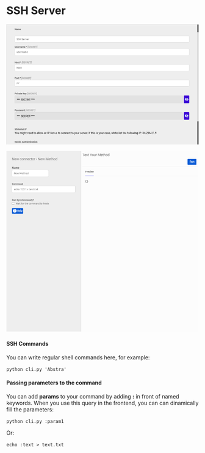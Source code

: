 # SSH Server



![Configuration](.gitbook/assets/screenshot_from_2021-04-26_16-10-46.png)

![Queries](.gitbook/assets/image%20%2810%29.png)

#### SSH Commands

You can write regular shell commands here, for example:

```text
python cli.py 'Abstra'
```

#### Passing parameters to the command

You can add **params** to your command by adding **:** in front of named keywords. When you use this query in the frontend, you can can dinamically fill the parameters:

```text
python cli.py :param1
```

Or:

```text
echo :text > text.txt
```

